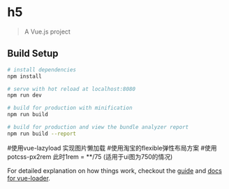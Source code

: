 # h5

> A Vue.js project

## Build Setup

``` bash
# install dependencies
npm install

# serve with hot reload at localhost:8080
npm run dev

# build for production with minification
npm run build

# build for production and view the bundle analyzer report
npm run build --report
```


#使用vue-lazyload 实现图片懒加载
#使用淘宝的flexible弹性布局方案
#使用potcss-px2rem 此时1rem = **/75 (适用于ui图为750的情况)

For detailed explanation on how things work, checkout the [guide](http://vuejs-templates.github.io/webpack/) and [docs for vue-loader](http://vuejs.github.io/vue-loader).
